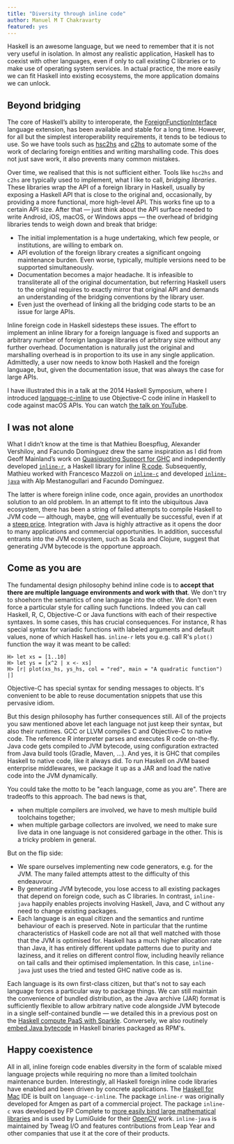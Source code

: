```yaml
---
title: "Diversity through inline code"
author: Manuel M T Chakravarty
featured: yes
---
```


Haskell is an awesome language, but we need to remember that it is not very useful in isolation. In almost any realistic application, Haskell has to coexist with other languages, even if only to call existing C libraries or to make use of operating system services. In actual practice, the more easily we can fit Haskell into existing ecosystems, the more application domains we can unlock.

## Beyond bridging

The core of Haskell’s ability to interoperate, the [ForeignFunctionInterface](https://www.haskell.org/onlinereport/haskell2010/haskellch8.html#x15-1490008) language extension, has been available and stable for a long time. However, for all but the simplest interoperability requirements, it tends to be tedious to use. So we have tools such as [hsc2hs](https://hackage.haskell.org/package/hsc2hs) and [c2hs](https://hackage.haskell.org/package/c2hs) to automate some of the work of declaring foreign entities and writing marshalling code. This does not just save work, it also prevents many common mistakes.

Over time, we realised that this is not sufficient either. Tools like `hsc2hs` and `c2hs` are typically used to implement, what I like to call, *bridging libraries*. These libraries wrap the API of a foreign library in Haskell, usually by exposing a Haskell API that is close to the original and, occasionally, by providing a more functional, more high-level API. This works fine up to a certain API size. After that — just think about the API surface needed to write Android, iOS, macOS, or Windows apps — the overhead of bridging libraries tends to weigh down and break that bridge:

* The initial implementation is a huge undertaking, which few people, or institutions, are willing to embark on.
* API evolution of the foreign library creates a significant ongoing maintenance burden. Even worse, typically, multiple versions need to be supported simultaneously.
* Documentation becomes a major headache. It is infeasible to transliterate all of the original documentation, but referring Haskell users to the original requires to exactly mirror that original API and demands an understanding of the bridging conventions by the library user.
* Even just the overhead of linking all the bridging code starts to be an issue for large APIs.

Inline foreign code in Haskell sidesteps these issues. The effort to implement an inline library for a foreign language is fixed and supports an arbitrary number of foreign language libraries of arbitrary size without any further overhead. Documentation is naturally just the original and marshalling overhead is in proportion to its use in any single application. Admittedly, a user now needs to know both Haskell and the foreign language, but, given the documentation issue, that was always the case for large APIs.

I have illustrated this in a talk at the 2014 Haskell Symposium, where I introduced [language-c-inline](https://hackage.haskell.org/package/language-c-inline) to use Objective-C code inline in Haskell to code against macOS APIs. You can watch [the talk on YouTube](https://www.youtube.com/embed/pm_WFnWqn20).

## I was not alone

What I didn’t know at the time is that Mathieu Boespflug, Alexander Vershilov, and Facundo Domínguez drew the same inspiration as I did from Geoff Mainland’s work on [Quasiquoting Support for GHC](https://www.cs.drexel.edu/~mainland/projects/quasiquoting/) and independently developed [`inline-r`](https://tweag.github.io/HaskellR/), a Haskell library for inline [R code](https://www.r-project.org/). Subsequently, Mathieu worked with Francesco Mazzoli on [`inline-c`](https://github.com/fpco/inline-c/tree/master/inline-c) and developed [`inline-java`](https://github.com/tweag/inline-java#readme) with Alp Mestanogullari and Facundo Domínguez.

The latter is where foreign inline code, once again, provides an unorthodox solution to an old problem. In an attempt to fit into the ubiquitous Java ecosystem, there has been a string of failed attempts to compile Haskell to JVM code — although, maybe, [one](http://eta-lang.org) will eventually be successful, even if at a [steep price](http://eta-lang.org/docs/html/faq.html#how-different-is-eta-from-ghc). Integration with Java is highly attractive as it opens the door to many applications and commercial opportunities. In addition, successful entrants into the JVM ecosystem, such as Scala and Clojure, suggest that generating JVM bytecode is the opportune approach.

## Come as you are

The fundamental design philosophy behind inline code is to **accept that there are multiple language environments and work with that**. We don't try to shoehorn the semantics of one language into the other. We don't even force a particular style for calling such functions. Indeed you can call Haskell, R, C, Objective-C or Java functions with each of their respective syntaxes. In some cases, this has crucial consequences. For instance, R has special syntax for variadic functions with labeled arguments and default values, none of which Haskell has. `inline-r` lets you e.g. call R's `plot()` function the way it was meant to be called:

```
H> let xs = [1..10]
H> let ys = [x^2 | x <- xs]
H> [r| plot(xs_hs, ys_hs, col = "red", main = "A quadratic function") |]
```

Objective-C has special syntax for sending messages to objects. It's
convenient to be able to reuse documentation snippets that use this
pervasive idiom.

But this design philosophy has further consequences still. All of the projects you saw mentioned above let each language not just keep their syntax, but also their runtimes. GCC or LLVM compiles C and Objective-C to native code. The reference R interpreter parses and executes R code on-the-fly. Java code gets compiled to JVM bytecode, using configuration extracted from Java build tools (Gradle, Maven, ...). And yes, it is GHC that compiles Haskell to native code, like it always did. To run Haskell on JVM based enterprise middlewares, we package it up as a JAR and load the native code into the JVM dynamically.

You could take the motto to be "each language, come as you are". There are tradeoffs to this approach. The bad news is that,

* when multiple compilers are involved, we have to mesh multiple build toolchains together;
* when multiple garbage collectors are involved, we need to make sure live data in one language is not considered garbage in the other. This is a tricky problem in general.

But on the flip side:

* We spare ourselves implementing new code generators, e.g. for the JVM. The many failed attempts attest to the difficulty of this endeauvour.
* By generating JVM bytecode, you lose access to all existing packages that depend on foreign code, such as C libraries. In contrast, `inline-java` happily enables projects involving Haskell, Java, and C without any need to change existing packages.
* Each language is an equal citizen and the semantics and runtime behaviour of each is preserved. Note in particular that the runtime characteristics of Haskell code are not all that well matched with those that the JVM is optimised for. Haskell has a much higher allocation rate than Java, it has entirely different update patterns due to purity and laziness, and it relies on different control flow, including heavily reliance on tail calls and their optimised implementation. In this case, `inline-java` just uses the tried and tested GHC native code as is.

Each language is its own first-class citizen, but that's not to say each language forces a particular way to package things. We can still maintain the convenience of bundled distribution, as the Java archive (JAR) format is sufficiently flexible to allow arbitrary native code alongside JVM bytecode in a single self-contained bundle — we detailed this in a previous post on the [Haskell compute PaaS with Sparkle](http://www.tweag.io/posts/2016-06-20-haskell-compute-paas-with-sparkle.html). Conversely, we also routinely [embed Java bytecode](http://blog.tweag.io/posts/2016-10-17-inline-java.html) in Haskell binaries packaged as RPM's.

## Happy coexistence

All in all, inline foreign code enables diversity in the form of scalable mixed language projects while requiring no more than a limited toolchain maintenance burden. Interestingly, all Haskell foreign inline code libraries have enabled and been driven by concrete applications. The [Haskell for Mac](http://haskellformac.com) IDE is built on `language-c-inline`. The package `inline-r` was originally developed for Amgen as part of a commercial project. The package `inline-c` was developed by FP Complete to [more easily bind large mathematical libraries](https://www.fpcomplete.com/blog/2015/05/inline-c) and is used by LumiGuide for their [OpenCV](https://github.com/LumiGuide/haskell-opencv) work. `inline-java` is maintained by Tweag I/O and features contributions from Leap Year and other companies that use it at the core of their products.

